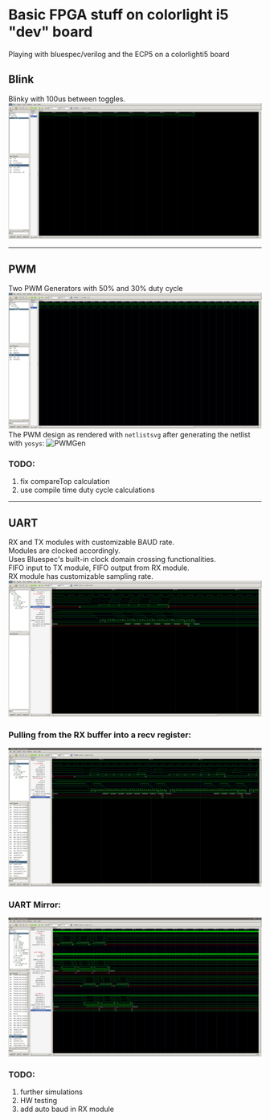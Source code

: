 # Basic FPGA stuff on colorlight i5 "dev" board

Playing with bluespec/verilog and the ECP5 on a colorlighti5 board
## Blink
Blinky with 100us between toggles.
![yo](doc/blinky200us.png)

---

## PWM
Two PWM Generators with 50% and 30% duty cycle
![yo](doc/pwm.png)
The PWM design as rendered with `netlistsvg` after generating the netlist with `yosys`:
![PWMGen](https://github.com/timksf/colorlighti5/assets/33375734/1c91671a-f15c-461e-8a5e-4f20449b93f0)
### TODO:
1. fix compareTop calculation
2. use compile time duty cycle calculations

---

## UART
RX and TX modules with customizable BAUD rate. <br>
Modules are clocked accordingly. <br>
Uses Bluespec's built-in clock domain crossing functionalities. <br>
FIFO input to TX module, FIFO output from RX module. <br>
RX module has customizable sampling rate.
![yo](doc/uart1.png)
### Pulling from the RX buffer into a recv register:
![yo](doc/uart2.PNG)
### UART Mirror:
![yo](doc/uart3.PNG)
### TODO:
1. further simulations
2. HW testing
3. add auto baud in RX module
